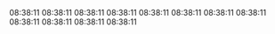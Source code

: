 08:38:11
08:38:11
08:38:11
08:38:11
08:38:11
08:38:11
08:38:11
08:38:11
08:38:11
08:38:11
08:38:11
08:38:11
